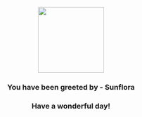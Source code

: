 <p align="center">
    <img src="https://raw.githubusercontent.com/PokeAPI/sprites/master/sprites/pokemon/192.png" width="150" height="150">
</p>
<h3 align="center">You have been greeted by - <b>Sunflora</b></h3>
<h3 align="center">Have a wonderful day!</h3>
